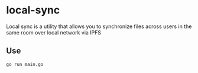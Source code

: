 # local-sync

Local sync is a utility that allows you to synchronize files across users in the same room over local network via IPFS

## Use
`go run main.go`
